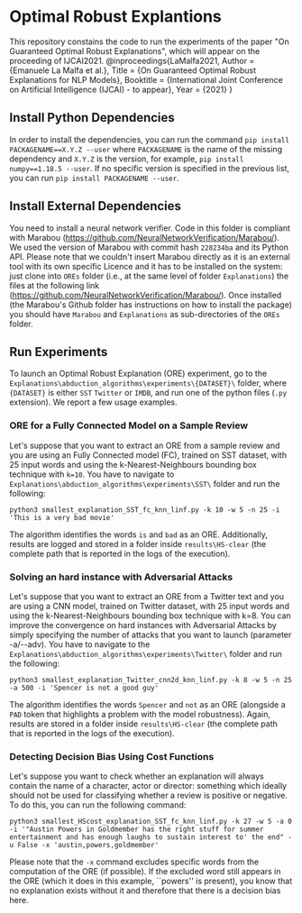 # Optimal Robust Explantions
This repository constains the code to run the experiments of the paper "On Guaranteed Optimal Robust Explanations", which will appear on the proceeding of IJCAI2021.
@inproceedings{LaMalfa2021,
Author = {Emanuele La Malfa et al.},
Title = {On Guaranteed Optimal Robust Explanations for NLP Models},
Booktitle  = {International Joint Conference on Artificial Intelligence (IJCAI) - to appear},
Year = {2021}
}

## Install Python Dependencies
In order to install the dependencies, you can run the command `pip install PACKAGENAME==X.Y.Z --user` where `PACKAGENAME` is the name of the missing dependency and `X.Y.Z` is the version, for example, `pip install numpy==1.18.5 --user`. If no specific version is specified in the previous list, you can run `pip install PACKAGENAME --user`.

## Install External Dependencies
You need to install a neural network verifier. Code in this folder is compliant with Marabou (https://github.com/NeuralNetworkVerification/Marabou/). We used the version of Marabou with commit hash `228234ba` and its Python API. Please note that we couldn't insert Marabou directly as it is an external tool with its own specific Licence and it has to be installed on the system: just clone into `OREs` folder (i.e., at the same level of folder `Explanations`) the files at the following link (https://github.com/NeuralNetworkVerification/Marabou/). Once installed (the Marabou's Github folder has instructions on how to install the package) you should have `Marabou` and `Explanations` as sub-directories of the `OREs` folder.

## Run Experiments
To launch an Optimal Robust Explanation (ORE) experiment, go to the `Explanations\abduction_algorithms\experiments\{DATASET}\` folder, where `{DATASET}` is either `SST` `Twitter` or `IMDB`, and run one of the python files (`.py` extension). We report a few usage examples.

### ORE for a Fully Connected Model on a Sample Review
Let's suppose that you want to extract an ORE from a sample review and you are using an Fully Connected model (FC), trained on SST dataset, with 25 input words and using the k-Nearest-Neighbours bounding box technique with `k=10`. 
You have to navigate to `Explanations\abduction_algorithms\experiments\SST\` folder and run the following:

```
python3 smallest_explanation_SST_fc_knn_linf.py -k 10 -w 5 -n 25 -i 'This is a very bad movie'
```

The algorithm identifies the words `is` and `bad` as an ORE. Additionally, results are logged and stored in a folder inside `results\HS-clear` (the complete path that is reported in the logs of the execution).

### Solving an hard instance with Adversarial Attacks
Let's suppose that you want to extract an ORE from a Twitter text and you are using a CNN model, trained on Twitter dataset, with 25 input words and using the k-Nearest-Neighbours bounding box technique with k=8. You can improve the convergence on hard instances with Adversarial Attacks by simply specifying the number of attacks that you want to launch (parameter -a/--adv). 
You have to navigate to the `Explanations\abduction_algorithms\experiments\Twitter\` folder and run the following:

```
python3 smallest_explanation_Twitter_cnn2d_knn_linf.py -k 8 -w 5 -n 25 -a 500 -i 'Spencer is not a good guy'
```

The algorithm identifies the words `Spencer` and `not` as an ORE (alongside a `PAD` token that highlights a problem with the model robustness). Again, results are stored in a folder inside `results\HS-clear` (the complete path that is reported in the logs of the execution).

### Detecting Decision Bias Using Cost Functions
Let's suppose you want to check whether an explanation will always contain the name of a character, actor or director: something which ideally should not be used for classifying whether a review is positive or negative. To do this, you can run the following command:

```
python3 smallest_HScost_explanation_SST_fc_knn_linf.py -k 27 -w 5 -a 0 -i '"Austin Powers in Goldmember has the right stuff for summer entertainment and has enough laughs to sustain interest to' the end" -u False -x 'austin,powers,goldmember'
```

Please note that the `-x` command excludes specific words from the computation of the ORE (if possible). If the excluded word still appears in the ORE (which it does in this example, ``powers'' is present), you know that no explanation exists without it and therefore that there is a decision bias here.
